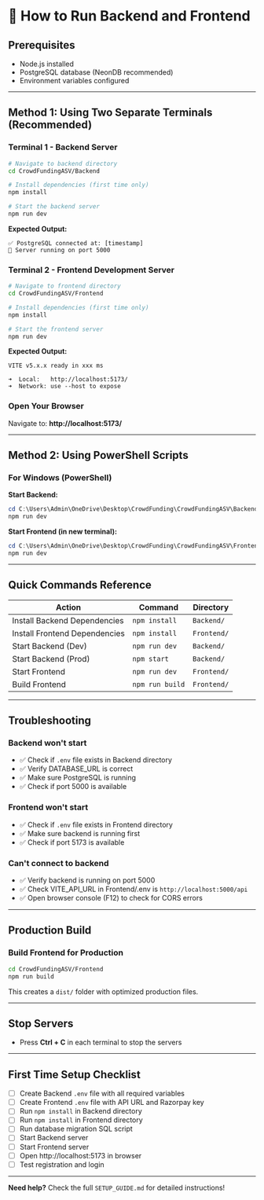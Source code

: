 # 🚀 How to Run Backend and Frontend

## Prerequisites
- Node.js installed
- PostgreSQL database (NeonDB recommended)
- Environment variables configured

---

## Method 1: Using Two Separate Terminals (Recommended)

### Terminal 1 - Backend Server

```bash
# Navigate to backend directory
cd CrowdFundingASV/Backend

# Install dependencies (first time only)
npm install

# Start the backend server
npm run dev
```

**Expected Output:**
```
✅ PostgreSQL connected at: [timestamp]
🚀 Server running on port 5000
```

### Terminal 2 - Frontend Development Server

```bash
# Navigate to frontend directory
cd CrowdFundingASV/Frontend

# Install dependencies (first time only)
npm install

# Start the frontend server
npm run dev
```

**Expected Output:**
```
VITE v5.x.x ready in xxx ms

➜  Local:   http://localhost:5173/
➜  Network: use --host to expose
```

### Open Your Browser
Navigate to: **http://localhost:5173/**

---

## Method 2: Using PowerShell Scripts

### For Windows (PowerShell)

**Start Backend:**
```powershell
cd C:\Users\Admin\OneDrive\Desktop\CrowdFunding\CrowdFundingASV\Backend
npm run dev
```

**Start Frontend (in new terminal):**
```powershell
cd C:\Users\Admin\OneDrive\Desktop\CrowdFunding\CrowdFundingASV\Frontend
npm run dev
```

---

## Quick Commands Reference

| Action | Command | Directory |
|--------|---------|-----------|
| Install Backend Dependencies | `npm install` | `Backend/` |
| Install Frontend Dependencies | `npm install` | `Frontend/` |
| Start Backend (Dev) | `npm run dev` | `Backend/` |
| Start Backend (Prod) | `npm start` | `Backend/` |
| Start Frontend | `npm run dev` | `Frontend/` |
| Build Frontend | `npm run build` | `Frontend/` |

---

## Troubleshooting

### Backend won't start
- ✅ Check if `.env` file exists in Backend directory
- ✅ Verify DATABASE_URL is correct
- ✅ Make sure PostgreSQL is running
- ✅ Check if port 5000 is available

### Frontend won't start
- ✅ Check if `.env` file exists in Frontend directory
- ✅ Make sure backend is running first
- ✅ Check if port 5173 is available

### Can't connect to backend
- ✅ Verify backend is running on port 5000
- ✅ Check VITE_API_URL in Frontend/.env is `http://localhost:5000/api`
- ✅ Open browser console (F12) to check for CORS errors

---

## Production Build

### Build Frontend for Production
```bash
cd CrowdFundingASV/Frontend
npm run build
```

This creates a `dist/` folder with optimized production files.

---

## Stop Servers

- Press **Ctrl + C** in each terminal to stop the servers

---

## First Time Setup Checklist

- [ ] Create Backend `.env` file with all required variables
- [ ] Create Frontend `.env` file with API URL and Razorpay key
- [ ] Run `npm install` in Backend directory
- [ ] Run `npm install` in Frontend directory
- [ ] Run database migration SQL script
- [ ] Start Backend server
- [ ] Start Frontend server
- [ ] Open http://localhost:5173 in browser
- [ ] Test registration and login

---

**Need help?** Check the full `SETUP_GUIDE.md` for detailed instructions!

